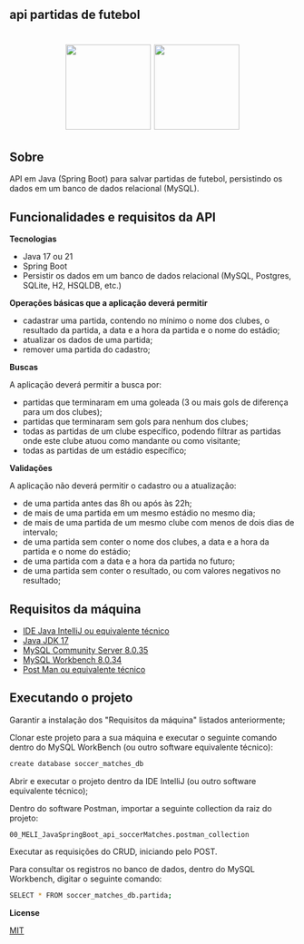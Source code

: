 ## api partidas de futebol

<div align="center">
    <h1>
    <img width=150 src='https://s2-techtudo.glbimg.com/twoewJmwpMgtGPcRPP8SxFlDVmM=/0x0:695x393/984x0/smart/filters:strip_icc()/i.s3.glbimg.com/v1/AUTH_08fbf48bc0524877943fe86e43087e7a/internal_photos/bs/2021/P/f/y52r4ySZWLkJjEhKLhgw/2014-11-14-java-logo.jpg'>
    <img width=150 src='https://www.qindel.com/wp-content/uploads/2023/04/spring-boot.jpeg'>
    </h1>
</div>

## Sobre

API em Java (Spring Boot) para salvar partidas de futebol, persistindo os dados em um banco de dados relacional (MySQL).

## Funcionalidades e requisitos da API

**Tecnologias**

- Java 17 ou 21
- Spring Boot
- Persistir os dados em um banco de dados relacional (MySQL, Postgres, SQLite, H2, HSQLDB, etc.)

**Operações básicas que a aplicação deverá permitir**

- cadastrar uma partida, contendo no mínimo o nome dos clubes, o resultado da partida, a data e a hora da partida e o nome do estádio;
- atualizar os dados de uma partida;
- remover uma partida do cadastro;

**Buscas**

A aplicação deverá permitir a busca por:
- partidas que terminaram em uma goleada (3 ou mais gols de diferença para um dos clubes);
- partidas que terminaram sem gols para nenhum dos clubes;
- todas as partidas de um clube específico, podendo filtrar as partidas onde este clube atuou como mandante ou como visitante;
- todas as partidas de um estádio específico;
  
**Validações**

A aplicação não deverá permitir o cadastro ou a atualização:
- de uma partida antes das 8h ou após às 22h;
- de mais de uma partida em um mesmo estádio no mesmo dia;
- de mais de uma partida de um mesmo clube com menos de dois dias de intervalo;
- de uma partida sem conter o nome dos clubes, a data e a hora da partida e o nome do estádio;
- de uma partida com a data e a hora da partida no futuro;
- de uma partida sem conter o resultado, ou com valores negativos no resultado;

## Requisitos da máquina
- [IDE Java IntelliJ ou equivalente técnico](https://www.jetbrains.com/pt-br/idea/) <br>
- [Java JDK 17](https://www.oracle.com/br/java/technologies/downloads/#java17) <br>
- [MySQL Community Server 8.0.35](https://dev.mysql.com/downloads/mysql/) <br>
- [MySQL Workbench 8.0.34](https://dev.mysql.com/downloads/workbench/) <br>
- [Post Man ou equivalente técnico](https://www.postman.com/downloads/) <br>

## Executando o projeto

Garantir a instalação dos "Requisitos da máquina" listados anteriormente;

Clonar este projeto para a sua máquina e executar o seguinte comando dentro do MySQL WorkBench (ou outro software equivalente técnico):

```sh
create database soccer_matches_db
```

Abrir e executar o projeto dentro da IDE IntelliJ (ou outro software equivalente técnico);

Dentro do software Postman, importar a seguinte collection da raiz do projeto:

`00_MELI_JavaSpringBoot_api_soccerMatches.postman_collection`

Executar as requisições do CRUD, iniciando pelo POST.

Para consultar os registros no banco de dados, dentro do MySQL Workbench, digitar o seguinte comando:

```sh
SELECT * FROM soccer_matches_db.partida;
```

**License**

[MIT](https://tldrlegal.com/license/mit-license)